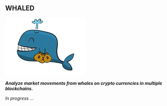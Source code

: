 ## WHALED
![This is an image](src/resources/images/whale.png)

***Analyze market movements from whales on crypto currencies in multiple blockchains.***

*In progress ...*